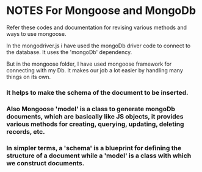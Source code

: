 # NOTES For Mongoose and MongoDb

Refer these codes and documentation for revising various methods and ways to use mongoose.

In the mongodriver.js i have used the mongoDb driver code to connect to the database. It uses the 'mongoDb' dependency.

But in the mongoose folder, I have used mongoose framework for connecting with my Db. It makes our job a lot easier by handling many things on its own.

### It helps to make the schema of the document to be inserted.
### Also Mongoose 'model' is a class to generate mongoDb documents, which are basically like JS objects, it provides various methods for creating, querying, updating, deleting records, etc.
### In simpler terms, a 'schema' is a blueprint for defining the structure of a document while a 'model' is a class with which we construct documents.

